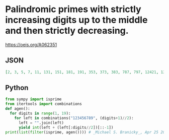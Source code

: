 # Palindromic primes with strictly increasing digits up to the middle and then strictly decreasing\.
https://oeis.org/A062351
## JSON
```JSON
[2, 3, 5, 7, 11, 131, 151, 181, 191, 353, 373, 383, 787, 797, 12421, 12721, 12821, 13831, 13931, 14741, 17971, 34543, 34843, 35753, 1235321, 1245421, 1257521, 1268621, 1278721, 1456541, 1469641, 1489841, 1579751, 1589851, 3479743]
```
## Python
```Python
from sympy import isprime
from itertools import combinations
def agen():
  for digits in range(1, 19):
    for left in combinations("123456789", (digits+1)//2):
      left = "".join(left)
      yield int(left + (left[:digits//2])[::-1])
print(list(filter(isprime, agen()))) # _Michael S. Branicky_, Apr 25 2021
```
